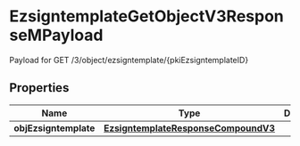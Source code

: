 

# EzsigntemplateGetObjectV3ResponseMPayload

Payload for GET /3/object/ezsigntemplate/{pkiEzsigntemplateID}

## Properties

| Name | Type | Description | Notes |
|------------ | ------------- | ------------- | -------------|
|**objEzsigntemplate** | [**EzsigntemplateResponseCompoundV3**](EzsigntemplateResponseCompoundV3.md) |  |  |



